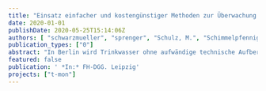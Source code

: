 ```yaml
---
title: "Einsatz einfacher und kostengünstiger Methoden zur Überwachung von Fließzeiten und Prozessen in der Grundwasseranreicherung"
date: 2020-01-01
publishDate: 2020-05-25T15:14:06Z
authors: [ "schwarzmueller", "sprenger", "Schulz, M.", "Schimmelpfennig, S.", "Lorenzen, G." ]
publication_types: ["0"]
abstract: "In Berlin wird Trinkwasser ohne aufwändige technische Aufbereitung über naturnahe Verfahren gewonnen. Ca. 80% des geförderten Rohwassers stammen aus Uferfiltration oder künstlich angereichertem Grundwasser (Möller & Burgschweiger 2008). Nach der Entfernung von Eisen und Mangan über Belüftung und Filtration wird im Routinebetrieb grundsätzlich auf eine chemische Desinfektion verzichtet. Zur Gewährleistung der hygienischen Sicherheit haben die Wasserschutzgebiete und hier insbesondere die engere Schutzzone (Zone II) daher eine wichtige Bedeutung. Deren Ausdehnung reicht von der Fassungsanlage bis zu der Linie, von der aus das genutzte Grundwasser 50 Tage im Grundwasserleiter fließt, bevor es über Brunnen zum Wasserwerk gefördert wird (DVGW 2006). Durch die Einhaltung dieser 50-Tage-Richtlinie wird v.a. der Schutz vor mikrobiellen Verunreinigungen angestrebt. Die Aufenthaltszeit des Wassers in der Untergrundpassage kann direkt durch Markierungsversuche ermittelt werden. Da solche Tracer-Untersuchungen zeitlich und technisch aufwändig sind, wurde im Rahmen verschiedener gemeinsamer Forschungsprojekte der Berliner Wasserbetriebe und des Kompetenzzentrums Wasser Berlin geprüft, mit welchen einfachen, kostengünstigen Methoden die Fließzeiten und die Auswirkungen sich ändernder klimatischer Randbedingungen im Betrieb der Grundwasseranreicherung und der Trinkwasserbrunnen überwacht werden können (Sprenger et al. 2016). Dabei wurden unter anderem kontinuierlich messende Temperatur-Druck-Sonden eingesetzt, sowie Geräte zur Quasi-Echtzeitmessung mikrobiologischer Parameter. Parallel wurde für einen Wasserwerksstandort in Berlin ein vereinfachtes numerisches Modell erstellt, mit dem Anreicherungsszenarien in Abhängigkeit der Temperatur des angereicherten Wassers gerechnet und bewertet werden können. Außerdem wurde der Einfluss der Wassertemperatur auf betriebliche Parameter der Oberflächenwasseraufbereitung untersucht. Die Untersuchungen sind ebenfalls Grundlage für risikobasierte Bewertungsansätze für hydraulische und mikrobiologische Parameter und die Ableitung betrieblicher Maßnahmen gegen eine Unterschreitung der 50-Tage-Verweilzeit."
featured: false
publication: ' *In:* FH-DGG. Leipzig'
projects: ["t-mon"]
---
```


